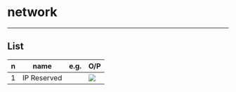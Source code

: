 # network

---

## List
|n|name|e.g.|O/P|
|-|----|----|---|
|1|IP Reserved||<img src="https://i.imgur.com/trDG1AG.png">|
